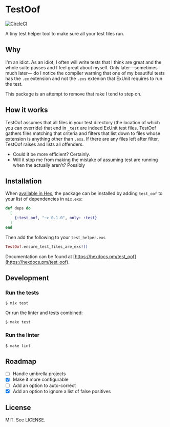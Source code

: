 # TestOof

[![CircleCI](https://circleci.com/gh/maxbeizer/test_oof.svg?style=svg)](https://circleci.com/gh/maxbeizer/test_oof)

A tiny test helper tool to make sure all your test files run.

## Why
I'm an idiot. As an idiot, I often will write tests that I think are great
and the whole suite passes and I feel great about myself. Only
later—sometimes much later— do I notice the compiler warning that one of my
beautiful tests has the `.ex` extension and not the `.exs` extenion that
ExUnit requires to run the test.

This package is an attempt to remove that rake I tend to step on.

## How it works
TestOof assumes that all files in your test directory (the location of
which you can override) that end in `_test` are indeed ExUnit test files.
TestOof gathers files matching that criteria and filters that list down to
files whose extension is anything other than `.exs`. If there are any files
left after filter, TestOof raises and lists all offenders.

* Could it be more efficient? Certainly.
* Will it stop me from making the mistake of assuming test are running when the actually aren't? Possibly

## Installation

When [available in Hex](https://hex.pm/docs/publish), the package can be installed
by adding `test_oof` to your list of dependencies in `mix.exs`:

```elixir
def deps do
  [
    {:test_oof, "~> 0.1.0", only: :test}
  ]
end
```

Then add the following to your `test_helper.exs`

```elixir
TestOof.ensure_test_files_are_exs!()
```

Documentation can be found at
[https://hexdocs.pm/test_oof](https://hexdocs.pm/test_oof).

## Development
### Run the tests
```
$ mix test
```

Or run the linter and tests combined:
```
$ make test
```

### Run the linter
```
$ make lint
```

## Roadmap
* [ ] Handle umbrella projects
* [x] Make it more configurable
* [ ] Add an option to auto-correct
* [x] Add an option to ignore a list of false positives

## License
MIT. See LICENSE.
